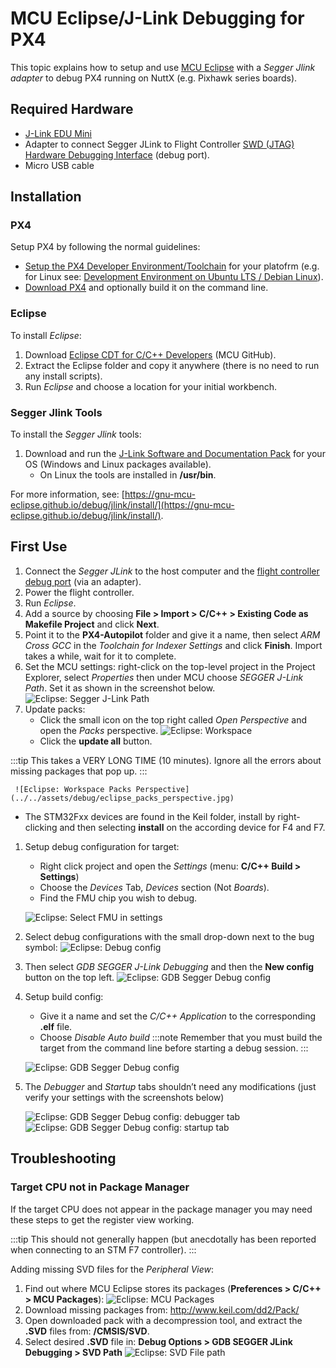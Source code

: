 # MCU Eclipse/J-Link Debugging for PX4

This topic explains how to setup and use [MCU Eclipse](https://gnu-mcu-eclipse.github.io/) with a *Segger Jlink adapter* to debug PX4 running on NuttX (e.g. Pixhawk series boards).


## Required Hardware

- [J-Link EDU Mini](https://www.segger.com/products/debug-probes/j-link/models/j-link-edu-mini/)
- Adapter to connect Segger JLink to Flight Controller [SWD (JTAG) Hardware Debugging Interface](../debug/swd_debug.md) (debug port).
- Micro USB cable

## Installation

### PX4

Setup PX4 by following the normal guidelines:
- [Setup the PX4 Developer Environment/Toolchain](../dev_setup/dev_env.md) for your platofrm (e.g. for Linux see: [Development Environment on Ubuntu LTS / Debian Linux](../dev_setup/dev_env_linux_ubuntu.md)).
- [Download PX4](../dev_setup/building_px4.md) and optionally build it on the command line.

### Eclipse

To install *Eclipse*:
1. Download [Eclipse CDT for C/C++ Developers](https://github.com/gnu-mcu-eclipse/org.eclipse.epp.packages/releases/) (MCU GitHub).
1. Extract the Eclipse folder and copy it anywhere (there is no need to run any install scripts).
1. Run *Eclipse* and choose a location for your initial workbench.

### Segger Jlink Tools

To install the *Segger Jlink* tools:
1. Download and run the [J-Link Software and Documentation Pack](https://www.segger.com/downloads/jlink/#J-LinkSoftwareAndDocumentationPack) for your OS (Windows and Linux packages available).
   - On Linux the tools are installed in **/usr/bin**.

For more information, see: [https://gnu-mcu-eclipse.github.io/debug/jlink/install/](https://gnu-mcu-eclipse.github.io/debug/jlink/install/).

## First Use

1. Connect the *Segger JLink* to the host computer and the [flight controller debug port](../debug/swd_debug.md) (via an adapter).
1. Power the flight controller.
1. Run *Eclipse*.
1. Add a source by choosing **File > Import > C/C++ > Existing Code as Makefile Project** and click **Next**.
1. Point it to the **PX4-Autopilot** folder and give it a name, then select *ARM Cross GCC* in the *Toolchain for Indexer Settings* and click **Finish**. Import takes a while, wait for it to complete.
1. Set the MCU settings: right-click on the top-level project in the Project Explorer, select *Properties* then under MCU choose *SEGGER J-Link Path*. Set it as shown in the screenshot below. ![Eclipse: Segger J-Link Path](../../assets/debug/eclipse_segger_jlink_path.png)
1. Update packs:
   - Click the small icon on the top right called *Open Perspective* and open the *Packs* perspective. ![Eclipse: Workspace](../../assets/debug/eclipse_workspace_perspective.png)
   - Click the **update all** button.

:::tip
This takes a VERY LONG TIME (10 minutes). Ignore all the errors about missing packages that pop up.
:::

     ![Eclipse: Workspace Packs Perspective](../../assets/debug/eclipse_packs_perspective.jpg)
   - The STM32Fxx devices are found in the Keil folder, install by right-clicking and then selecting **install** on the according device for F4 and F7.
1. Setup debug configuration for target:
   - Right click project and open the *Settings* (menu: **C/C++ Build > Settings**)
   - Choose the *Devices* Tab, *Devices* section (Not *Boards*).
   - Find the FMU chip you wish to debug.

   ![Eclipse: Select FMU in settings](../../assets/debug/eclipse_settings_devices_fmu.png)
1. Select debug configurations with the small drop-down next to the bug symbol: ![Eclipse: Debug config](../../assets/debug/eclipse_settings_debug_config.png)
1. Then select *GDB SEGGER J-Link Debugging* and then the **New config** button on the top left. ![Eclipse: GDB Segger Debug config](../../assets/debug/eclipse_settings_debug_config_gdb_segger.png)
1. Setup build config:
   - Give it a name and set  the *C/C++ Application* to the corresponding **.elf** file.
   - Choose *Disable Auto build* :::note Remember that you must build the target from the command line before starting a debug session.
:::

   ![Eclipse: GDB Segger Debug config](../../assets/debug/eclipse_settings_debug_config_gdb_segger_build_config.png)
1. The *Debugger* and *Startup* tabs shouldn’t need any modifications (just verify your settings with the screenshots below)

   ![Eclipse: GDB Segger Debug config: debugger tab](../../assets/debug/eclipse_settings_debug_config_gdb_segger_build_config_debugger_tab.png) ![Eclipse: GDB Segger Debug config: startup tab](../../assets/debug/eclipse_settings_debug_config_gdb_segger_build_config_startup_tab.png)


## Troubleshooting

### Target CPU not in Package Manager

If the target CPU does not appear in the package manager you may need these steps to get the register view working.

:::tip
This should not generally happen (but anecdotally has been reported when connecting to an STM F7 controller).
:::

Adding missing SVD files for the *Peripheral View*:
1. Find out where MCU Eclipse stores its packages (**Preferences > C/C++ > MCU Packages**): ![Eclipse: MCU Packages](../../assets/debug/eclipse_mcu_packages.png)
2. Download missing packages from: http://www.keil.com/dd2/Pack/
3. Open downloaded pack with a decompression tool, and extract the **.SVD** files from: **/CMSIS/SVD**.
4. Select desired **.SVD** file in: **Debug Options > GDB SEGGER JLink Debugging > SVD Path** ![Eclipse: SVD File path](../../assets/debug/eclipse_svd_file_path.png)
